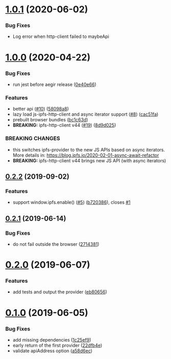 <a name="1.0.1"></a>
# [1.0.1](https://github.com/xmaysonnave/ipfs-provider/compare/v1.0.0...v1.0.1) (2020-06-02)

### Bug Fixes

* Log error when http-client failed to maybeApi

<a name="1.0.0"></a>
# [1.0.0](https://github.com/ipfs-shipyard/ipfs-provider/compare/v0.2.2...v1.0.0) (2020-04-22)


### Bug Fixes

* run jest before aegir release ([0e40e66](https://github.com/ipfs-shipyard/ipfs-provider/commit/0e40e66))


### Features

* better api ([#10](https://github.com/ipfs-shipyard/ipfs-provider/issues/10)) ([58098a8](https://github.com/ipfs-shipyard/ipfs-provider/commit/58098a8))
* lazy load js-ipfs-http-client and async iterator support ([#8](https://github.com/ipfs-shipyard/ipfs-provider/issues/8)) ([cac51fa](https://github.com/ipfs-shipyard/ipfs-provider/commit/cac51fa))
* prebuilt browser bundles ([bc1c63d](https://github.com/ipfs-shipyard/ipfs-provider/commit/bc1c63d))
* **BREAKING:** ipfs-http-client v44 ([#19](https://github.com/ipfs-shipyard/ipfs-provider/issues/19)) ([8d9d025](https://github.com/ipfs-shipyard/ipfs-provider/commit/8d9d025))


### BREAKING CHANGES

* this switches ipfs-provider to the new JS APIs based on
async iterators. More details in: https://blog.ipfs.io/2020-02-01-async-await-refactor
* **BREAKING:** ipfs-http-client v44 brings new JS API (with async iterators)



<a name="0.2.2"></a>
## [0.2.2](https://github.com/ipfs-shipyard/ipfs-provider/compare/v0.2.1...v0.2.2) (2019-09-02)


### Features

* support window.ipfs.enable() ([#5](https://github.com/ipfs-shipyard/ipfs-provider/issues/5)) ([b720386](https://github.com/ipfs-shipyard/ipfs-provider/commit/b720386)), closes [#1](https://github.com/ipfs-shipyard/ipfs-provider/issues/1)



<a name="0.2.1"></a>
## [0.2.1](https://github.com/ipfs-shipyard/ipfs-provider/compare/v0.2.0...v0.2.1) (2019-06-14)


### Bug Fixes

* do not fail outside the browser ([2714381](https://github.com/ipfs-shipyard/ipfs-provider/commit/2714381))



<a name="0.2.0"></a>
# [0.2.0](https://github.com/ipfs-shipyard/ipfs-provider/compare/v0.1.0...v0.2.0) (2019-06-07)


### Features

* add tests and output the provider ([eb80656](https://github.com/ipfs-shipyard/ipfs-provider/commit/eb80656))



<a name="0.1.0"></a>
# [0.1.0](https://github.com/ipfs-shipyard/ipfs-provider/compare/1c25ef9...v0.1.0) (2019-06-05)


### Bug Fixes

* add missing dependencies ([1c25ef9](https://github.com/ipfs-shipyard/ipfs-provider/commit/1c25ef9))
* early return of the first provider ([22dfb4e](https://github.com/ipfs-shipyard/ipfs-provider/commit/22dfb4e))
* validate apiAddress option ([a58d6ec](https://github.com/ipfs-shipyard/ipfs-provider/commit/a58d6ec))



